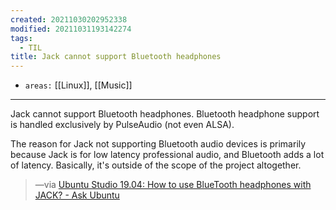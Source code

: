 ```yaml
---
created: 20211030202952338
modified: 20211031193142274
tags:
  - TIL
title: Jack cannot support Bluetooth headphones
---
```


- `areas:` [[Linux]], [[Music]]

---

Jack cannot support Bluetooth headphones. Bluetooth headphone support is handled exclusively by PulseAudio (not even ALSA).

The reason for Jack not supporting Bluetooth audio devices is primarily because Jack is for low latency professional audio, and Bluetooth adds a lot of latency. Basically, it's outside of the scope of the project altogether.

> —via [Ubuntu Studio 19.04: How to use BlueTooth headphones with JACK? - Ask Ubuntu](https://askubuntu.com/questions/1151808/ubuntu-studio-19-04-how-to-use-bluetooth-headphones-with-jack)
